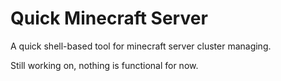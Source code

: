 # Quick Minecraft Server
A quick shell-based tool for minecraft server cluster managing.

Still working on, nothing is functional for now.
